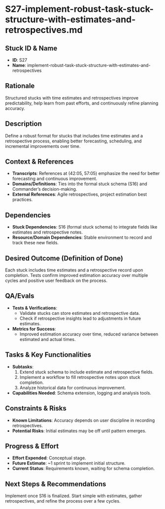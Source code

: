 # S27-implement-robust-task-stuck-structure-with-estimates-and-retrospectives.md

## Stuck ID & Name

- **ID**: S27
- **Name**:
  implement-robust-task-stuck-structure-with-estimates-and-retrospectives

## Rationale

Structured stucks with time estimates and retrospectives improve predictability,
help learn from past efforts, and continuously refine planning accuracy.

## Description

Define a robust format for stucks that includes time estimates and a
retrospective process, enabling better forecasting, scheduling, and incremental
improvements over time.

## Context & References

- **Transcripts**: References at (42:05, 57:05) emphasize the need for better
  forecasting and continuous improvement.
- **Domains/Definitions**: Ties into the formal stuck schema (S16) and
  Commander’s decision-making.
- **External References**: Agile retrospectives, project estimation best
  practices.

## Dependencies

- **Stuck Dependencies**: S16 (formal stuck schema) to integrate fields like
  estimates and retrospective notes.
- **Resource/Domain Dependencies**: Stable environment to record and track these
  new fields.

## Desired Outcome (Definition of Done)

Each stuck includes time estimates and a retrospective record upon completion.
Tests confirm improved estimation accuracy over multiple cycles and positive
user feedback on the process.

## QA/Evals

- **Tests & Verifications**:
  - Validate stucks can store estimates and retrospective data.
  - Check if retrospective insights lead to adjustments in future estimates.
- **Metrics for Success**:
  - Improved estimation accuracy over time, reduced variance between estimated
    and actual times.

## Tasks & Key Functionalities

- **Subtasks**:
  1. Extend stuck schema to include estimate and retrospective fields.
  2. Implement a workflow to fill retrospective notes upon stuck completion.
  3. Analyze historical data for continuous improvement.
- **Capabilities Needed**: Schema extension, logging and analysis tools.

## Constraints & Risks

- **Known Limitations**: Accuracy depends on user discipline in recording
  retrospectives.
- **Potential Risks**: Initial estimates may be off until pattern emerges.

## Progress & Effort

- **Effort Expended**: Conceptual stage.
- **Future Estimate**: ~1 sprint to implement initial structure.
- **Current Status**: Requirements known, waiting for schema completion.

## Next Steps & Recommendations

Implement once S16 is finalized. Start simple with estimates, gather
retrospectives, and refine the process over a few cycles.
